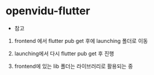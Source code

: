 # openvidu-flutter

- 참고

1. frontend 에서 flutter pub get 후에 launching 폴더로 이동

2. launching에서 다시 flutter pub get 후 진행

3. frontend에 있는 lib 폴더는 라이브러리로 활용되는 중